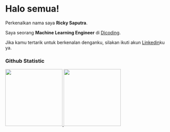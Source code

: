 # Halo semua! 

Perkenalkan nama saya **Ricky Saputra**.<br>

Saya seorang **Machine Learning Engineer** di [Dicoding](https://www.dicoding.com/).<br>

Jika kamu tertarik untuk berkenalan denganku, silakan ikuti akun [Linkedin](www.linkedin.com/in/ricky-saputra-b8732b1b4)ku ya.

### Github Statistic
<p align="left">
<a href="https://github.com/penuliscode">
  <img height="180em" src="https://github-readme-stats-eight-theta.vercel.app/api?username=hirikyc&show_icons=true&theme=algolia&include_all_commits=true&count_private=true"/>
  <img height="180em" src="https://github-readme-stats-eight-theta.vercel.app/api/top-langs/?username=hirikyc&layout=compact&layout=compact&theme=algolia"/>
</a>
</p>
